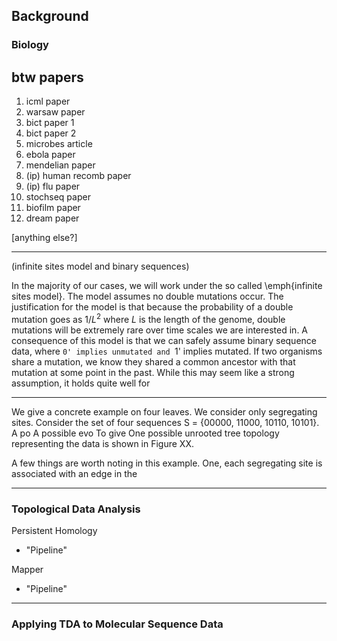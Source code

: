 ## Background

### Biology

btw papers
----------
1. icml paper
2. warsaw paper
3. bict paper 1
4. bict paper 2
5. microbes article
6. ebola paper
7. mendelian paper
8. (ip) human recomb paper
9. (ip) flu paper
10. stochseq paper
11. biofilm paper
12. dream paper

[anything else?]


-----------------------------------------------------

(infinite sites model and binary sequences)

In the majority of our cases, we will work under the so called \emph{infinite sites model}.
The model assumes no double mutations occur.
The justification for the model is that because the probability of a double mutation goes as $1/L^2$ where $L$ is the length of the genome, double mutations will be extremely rare over time scales we are interested in.
A consequence of this model is that we can safely assume binary sequence data, where `0' implies unmutated and `1' implies mutated.
If two organisms share a mutation, we know they shared a common ancestor with that mutation at some point in the past.
While this may seem like a strong assumption, it holds quite well for 

------------------------------------------------------

We give a concrete example on four leaves.
We consider only segregating sites.
Consider the set of four sequences S = {00000, 11000, 10110, 10101}.
A po
A possible evo
To give
One possible unrooted tree topology representing the data is shown in Figure XX.

A few things are worth noting in this example.
One, each segregating site is associated with an edge in the 


------------------------------------------------------------------



### Topological Data Analysis

Persistent Homology
- "Pipeline"


Mapper
- "Pipeline"




----------------------------------------------------------------------

### Applying TDA to Molecular Sequence Data


